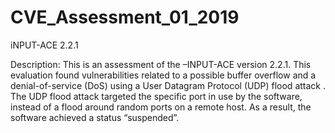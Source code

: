 # CVE_Assessment_01_2019
iNPUT-ACE 2.2.1

Description: This is an assessment of the –INPUT-ACE version 2.2.1. This evaluation found vulnerabilities related to a possible buffer overflow  and a denial-of-service (DoS) using a User Datagram Protocol (UDP) flood attack . The UDP flood attack targeted the specific port in use by the software, instead of a flood around random ports on a remote host. As a result, the software achieved a status “suspended”.
